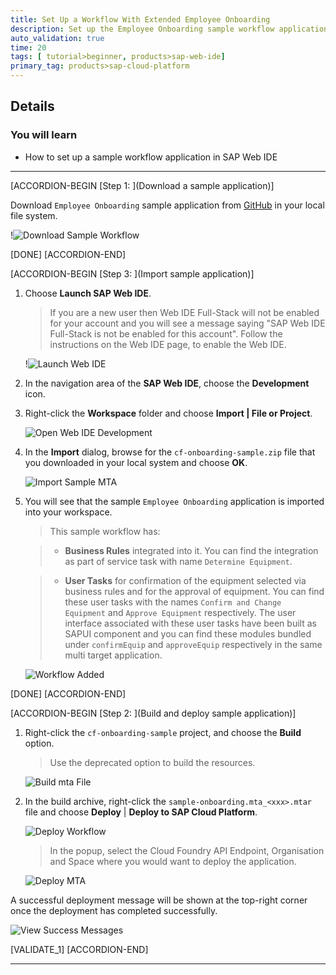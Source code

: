 ```yaml
---
title: Set Up a Workflow With Extended Employee Onboarding
description: Set up the Employee Onboarding sample workflow application and integrate with business rules service.
auto_validation: true
time: 20
tags: [ tutorial>beginner, products>sap-web-ide]
primary_tag: products>sap-cloud-platform
---
```


## Details
### You will learn
  - How to set up a sample workflow application in SAP Web IDE

---

[ACCORDION-BEGIN [Step 1: ](Download a sample application)]

Download `Employee Onboarding` sample application from [GitHub](https://github.com/SAP-samples/cloud-workflow-samples/blob/master/cf-onboarding-sample/resources/cf-onboarding-sample.zip) in your local file system.

!![Download Sample Workflow](downloadsample.png)

[DONE]
[ACCORDION-END]

[ACCORDION-BEGIN [Step 3: ](Import sample application)]

1. Choose **Launch SAP Web IDE**.

    > If you are a new user then Web IDE Full-Stack will not be enabled for your account and you will see a message saying "SAP Web IDE Full-Stack is not be enabled for this account". Follow the instructions on the Web IDE page, to enable the Web IDE.

    !![Launch Web IDE](launchwebide.png)

2. In the navigation area of the **SAP Web IDE**, choose the **Development** icon.

3. Right-click the **Workspace** folder and choose **Import | File or Project**.

    ![Open Web IDE Development](opendev.png)

4. In the **Import** dialog, browse for the `cf-onboarding-sample.zip` file that you downloaded in your local system and choose **OK**.

    ![Import Sample MTA](importsamplezip.png)

5. You will see that the sample `Employee Onboarding` application is imported into your workspace.

    > This sample workflow has:

    > - **Business Rules** integrated into it. You can find the integration as part of service task with name `Determine Equipment`.

    > - **User Tasks** for confirmation of the equipment selected via business rules and for the approval of equipment. You can find these user tasks with the names `Confirm and Change Equipment` and `Approve Equipment` respectively.  The user interface associated with these user tasks have been built as SAPUI component and you can find these modules bundled under `confirmEquip` and `approveEquip` respectively in the same multi target application.

    ![Workflow Added](sampleworkflowadded.png)

[DONE]
[ACCORDION-END]

[ACCORDION-BEGIN [Step 2: ](Build and deploy sample application)]

1. Right-click the `cf-onboarding-sample` project, and choose the **Build** option.
    > Use the deprecated option to build the resources.

    ![Build mta File](build-mta.png)


2. In the build archive, right-click the `sample-onboarding.mta_<xxx>.mtar` file and choose **Deploy** | **Deploy to SAP Cloud Platform**.

    ![Deploy Workflow](deployworkflow.png)

    > In the popup, select the Cloud Foundry API Endpoint, Organisation and Space where you would want to deploy the application.

    ![Deploy MTA](deploydialog.png)

A successful deployment message will be shown at the top-right corner once the deployment has completed successfully.

![View Success Messages](success-message.png)

[VALIDATE_1]
[ACCORDION-END]



---
